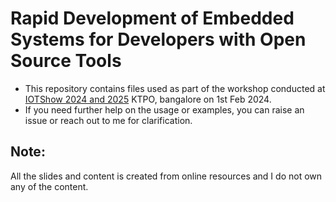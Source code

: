 # Rapid Development of Embedded Systems for Developers with Open Source Tools

* This repository contains files used as part of the workshop conducted at [IOTShow 2024 and 2025](https://www.iotshow.in/workshop-2024/rapid-development-of-embedded-systems-for-developers-with-open-source-tools-2/) KTPO, bangalore on 1st Feb 2024.
* If you need further help on the usage or examples, you can raise an issue or reach out to me for clarification.

## Note:
All the slides and content is created from online resources and I do not own any of the content.
